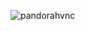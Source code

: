 ![pandorahvnc](https://github.com/yuankong666/Ultimate-RAT-Collection/assets/128066597/a5406894-a41e-4600-b23b-b64dd3eb4969)
